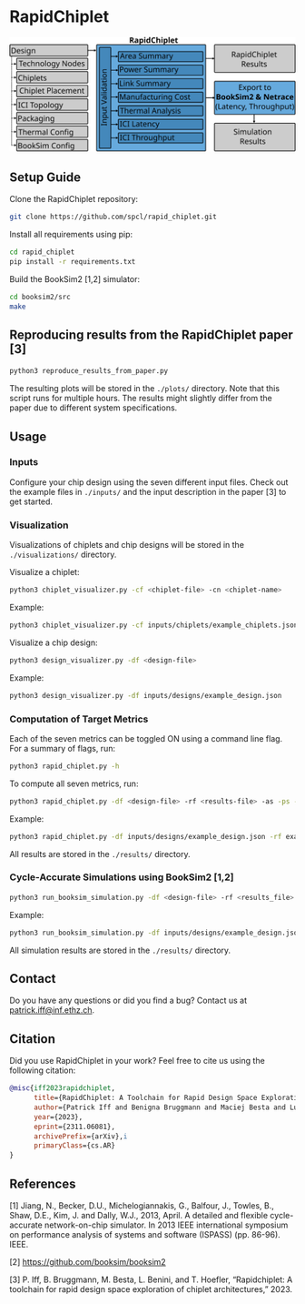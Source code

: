# RapidChiplet

<p align="center">
  <img src="misc/rapid_chiplet_architecture.svg">
</p>

## Setup Guide

Clone the RapidChiplet repository:
```bash
git clone https://github.com/spcl/rapid_chiplet.git
```

Install all requirements using pip:
```bash
cd rapid_chiplet
pip install -r requirements.txt
```

Build the BookSim2 [1,2] simulator:
```bash
cd booksim2/src
make
```

## Reproducing results from the RapidChiplet paper [3]

```bash
python3 reproduce_results_from_paper.py
```

The resulting plots will be stored in the `./plots/` directory. 
Note that this script runs for multiple hours.
The results might slightly differ from the paper due to different system specifications.

## Usage

### Inputs

Configure your chip design using the seven different input files. Check out the example files in `./inputs/` and the input description in the paper [3] to get started.

### Visualization

Visualizations of chiplets and chip designs will be stored in the `./visualizations/` directory.

Visualize a chiplet:
```bash
python3 chiplet_visualizer.py -cf <chiplet-file> -cn <chiplet-name>
```

Example:
```bash
python3 chiplet_visualizer.py -cf inputs/chiplets/example_chiplets.json -cn compute_chiplet_4phys
```

Visualize a chip design:
```bash
python3 design_visualizer.py -df <design-file> 
```

Example:
```bash
python3 design_visualizer.py -df inputs/designs/example_design.json
```

### Computation of Target Metrics

Each of the seven metrics can be toggled ON using a command line flag. For a summary of flags, run:
```bash
python3 rapid_chiplet.py -h
```

To compute all seven metrics, run:
```bash
python3 rapid_chiplet.py -df <design-file> -rf <results-file> -as -ps -ls -c -T -l -t
```

Example:
```bash
python3 rapid_chiplet.py -df inputs/designs/example_design.json -rf example_results -as -ps -ls -c -T -l -t
```

All results are stored in the `./results/` directory.

### Cycle-Accurate Simulations using BookSim2 [1,2]

```bash
python3 run_booksim_simulation.py -df <design-file> -rf <results_file>
```

Example:
```bash
python3 run_booksim_simulation.py -df inputs/designs/example_design.json -rf example_simulation_results
```

All simulation results are stored in the `./results/` directory.

## Contact

Do you have any questions or did you find a bug? Contact us at patrick.iff@inf.ethz.ch.

## Citation

Did you use RapidChiplet in your work? Feel free to cite us using the following citation:

```bibtex
@misc{iff2023rapidchiplet,
      title={RapidChiplet: A Toolchain for Rapid Design Space Exploration of Chiplet Architectures}, 
      author={Patrick Iff and Benigna Bruggmann and Maciej Besta and Luca Benini and Torsten Hoefler},
      year={2023},
      eprint={2311.06081},
      archivePrefix={arXiv},i
      primaryClass={cs.AR}
}
```

## References

[1] Jiang, N., Becker, D.U., Michelogiannakis, G., Balfour, J., Towles, B., Shaw, D.E., Kim, J. and Dally, W.J., 2013, April. A detailed and flexible cycle-accurate network-on-chip simulator. In 2013 IEEE international symposium on performance analysis of systems and software (ISPASS) (pp. 86-96). IEEE.

[2] https://github.com/booksim/booksim2

[3] P. Iff, B. Bruggmann, M. Besta, L. Benini, and T. Hoefler, “Rapidchiplet: A toolchain for rapid design space exploration of chiplet architectures,” 2023.
